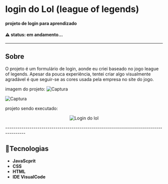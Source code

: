 # login do Lol (league of legends)
#### projeto de login para aprendizado
#### :warning: status: em andamento...
----------------------------------------------------------------------------------------
## Sobre
O projeto é um formulário de login, aonde eu criei baseado no jogo league of legends. Apesar da pouca experiência, tentei criar algo visualmente agradável é que seguir-se as cores usada pela empresa no site do jogo.

imagem do projeto:
![Captura](https://user-images.githubusercontent.com/102478178/199372948-36752a9e-e357-4550-99d1-8f363bcdb7af.png)

![Captura](https://user-images.githubusercontent.com/102478178/199372952-126f3b4d-7a4d-4c6e-a429-0a8f4eab5e54.png)

projeto sendo executado:
<p align="center">
  <img src="https://github.com/RichGuilherme/Login_do_league_of_legends/blob/main/assets/ezgif.com-gif-maker%20(5).gif" alt="Login do lol">
</p>
----------------------------------------------------------------------------------------

## 🚀Tecnologias 

* **JavaScprit**
* **CSS**
* **HTML**
* **IDE VisualCode**
